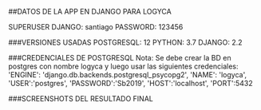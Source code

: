 ##DATOS DE LA APP EN DJANGO PARA LOGYCA

SUPERUSER DJANGO: santiago
PASSWORD: 123456

###VERSIONES USADAS
POSTGRESQL: 12
PYTHON: 3.7
DJANGO: 2.2



###CREDENCIALES DE POSTGRESQL
Nota: Se debe crear la BD en postgres con nombre logyca y luego usar las siguientes credenciales:
'ENGINE': 'django.db.backends.postgresql_psycopg2',
        'NAME': 'logyca',
        'USER':'postgres',
        'PASSWORD':'Sb2019',
        'HOST':'localhost',
        'PORT':5432
        
        
        
###SCREENSHOTS DEL RESULTADO FINAL
